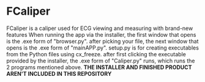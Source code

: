 # FCaliper
FCaliper is a caliper used for ECG viewing and measuring with brand-new features
When running the app via the installer, the first window that opens is the .exe form of "browser.py".
after picking your file, the next window that opens is the .exe form of "mainAPP.py".
setup.py is for creating executables from the Python files using cx_freeze.
after first clicking the executable provided by the installer, the .exe form of "Caliper.py" runs, which runs the 2 programs mentioned above.
**THE INSTALLER AND FINISHED PRODUCT AREN'T INCLUDED IN THIS REPOSITORY**
